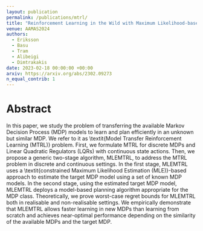 ```yaml
---
layout: publication
permalink: /publications/mtrl/
title: "Reinforcement Learning in the Wild with Maximum Likelihood-based Model Transfer"
venue: AAMAS2024
authors:
  - Eriksson
  - Basu
  - Tram
  - Alibeigi
  - Dimtrakakis
date: 2023-02-18 00:00:00 +00:00
arxiv: https://arxiv.org/abs/2302.09273
n_equal_contrib: 1
---
```


# Abstract
In this paper, we study the problem of transferring the available Markov Decision Process (MDP) models to learn and plan efficiently in an unknown but similar MDP. We refer to it as \textit{Model Transfer Reinforcement Learning (MTRL)} problem. First, we formulate MTRL for discrete MDPs and Linear Quadratic Regulators (LQRs) with continuous state actions. Then, we propose a generic two-stage algorithm, MLEMTRL, to address the MTRL problem in discrete and continuous settings. In the first stage, MLEMTRL uses a \textit{constrained Maximum Likelihood Estimation (MLE)}-based approach to estimate the target MDP model using a set of known MDP models. In the second stage, using the estimated target MDP model, MLEMTRL deploys a model-based planning algorithm appropriate for the MDP class. Theoretically, we prove worst-case regret bounds for MLEMTRL both in realisable and non-realisable settings. We empirically demonstrate that MLEMTRL allows faster learning in new MDPs than learning from scratch and achieves near-optimal performance depending on the similarity of the available MDPs and the target MDP.
